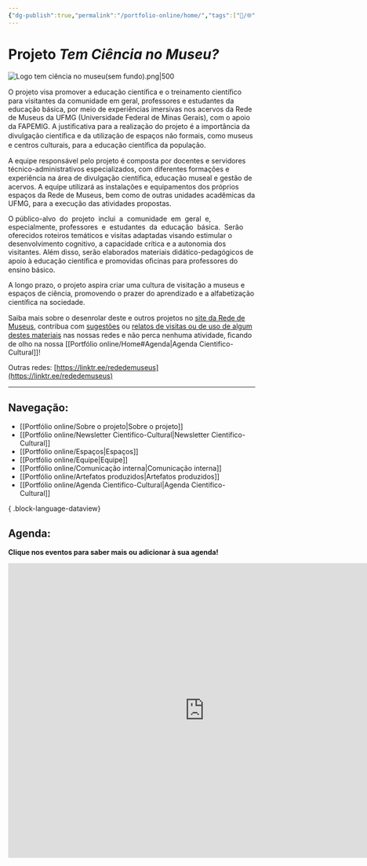 ```yaml
---
{"dg-publish":true,"permalink":"/portfolio-online/home/","tags":["💼/🌐","gardenEntry"],"created":"2024-02-14T12:36:17.363-03:00","updated":"2024-02-14T13:19:07.536-03:00"}
---
```



# Projeto *Tem Ciência no Museu?*

![Logo tem ciência no museu(sem fundo).png|500](/img/user/Anexos/Logo%20tem%20ci%C3%AAncia%20no%20museu(sem%20fundo).png)

O projeto visa promover a educação cientíﬁca e o treinamento cientíﬁco para visitantes da comunidade em geral, professores e estudantes da educação básica, por meio de experiências imersivas nos acervos da Rede de Museus da UFMG (Universidade Federal de Minas Gerais), com o apoio da FAPEMIG. A justiﬁcativa para a realização do projeto é a importância da divulgação cientíﬁca e da utilização de espaços não formais, como museus e centros culturais, para a educação cientíﬁca da população.

A equipe responsável pelo projeto é composta por docentes e servidores técnico-administrativos especializados, com diferentes formações e experiência na área de divulgação cientíﬁca, educação museal e gestão de acervos. A equipe utilizará as instalações e equipamentos dos próprios espaços da Rede de Museus, bem como de outras unidades acadêmicas da UFMG, para a execução das atividades propostas.

O público-alvo  do  projeto  inclui  a  comunidade  em  geral  e, especialmente, professores  e  estudantes  da  educação  básica.  Serão  oferecidos roteiros temáticos e visitas adaptadas visando estimular o desenvolvimento cognitivo, a capacidade crítica e a autonomia dos visitantes. Além disso, serão elaborados materiais didático-pedagógicos de apoio à educação cientíﬁca e promovidas oﬁcinas para professores do ensino básico.

A longo prazo, o projeto aspira criar uma cultura de visitação a museus e espaços de ciência, promovendo o prazer do aprendizado e a alfabetização cientíﬁca na sociedade.

Saiba mais sobre o desenrolar deste e outros projetos no [site da Rede de Museus](https://www.ufmg.br/rededemuseus), contribua com [sugestões](https://www.menti.com/alo3cowakwfd) ou [relatos de visitas ou de uso de algum destes materiais](https://www.menti.com/al35t98c8ytc) nas nossas redes e não perca nenhuma atividade, ﬁcando de olho na nossa [[Portfólio online/Home#Agenda\|Agenda Cientifico-Cultural]]!

Outras redes: [https://linktr.ee/rededemuseus](https://linktr.ee/rededemuseus)

***

## Navegação:

- [[Portfólio online/Sobre o projeto\|Sobre o projeto]]
- [[Portfólio online/Newsletter Cientifico-Cultural\|Newsletter Cientifico-Cultural]]
- [[Portfólio online/Espaços\|Espaços]]
- [[Portfólio online/Equipe\|Equipe]]
- [[Portfólio online/Comunicação interna\|Comunicação interna]]
- [[Portfólio online/Artefatos produzidos\|Artefatos produzidos]]
- [[Portfólio online/Agenda Cientifico-Cultural\|Agenda Cientifico-Cultural]]

{ .block-language-dataview}



## Agenda:

**Clique nos eventos para saber mais ou adicionar à sua agenda!**

<iframe src="https://calendar.google.com/calendar/embed?src=df7ace29b2d09f0663adbbbbfccb5833c369ae3ffbc867d1dbab5c5fe699cc8f%40group.calendar.google.com&ctz=America%2FSao_Paulo" style="border: 0" width="800" height="600" frameborder="0" scrolling="no"></iframe>
